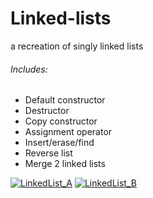 # Linked-lists
a recreation of singly linked lists

###### Includes:

- Default constructor
- Destructor
- Copy constructor
- Assignment operator 
- Insert/erase/find 
- Reverse list
- Merge 2 linked lists

[![LinkedList_A](http://206.189.195.136/wp-content/uploads/2018/05/llA.jpg "LinkedList_A")](http://206.189.195.136/wp-content/uploads/2018/05/llA.jpg "LinkedList_A")
[![LinkedList_B](http://206.189.195.136/wp-content/uploads/2018/05/llb.jpg "LinkedList_B")](http://206.189.195.136/wp-content/uploads/2018/05/llb.jpg "LinkedList_B")
